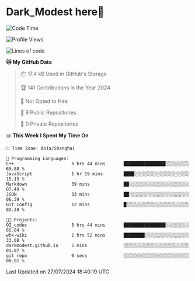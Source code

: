 # Dark_Modest here👋
<!--
<img align="left" src="https://github-readme-stats.vercel.app/api/top-langs/?username=DarkModest" height=255>
<img align="left" src="https://github-readme-stats.vercel.app/api?username=DarkModest&include_all_commits=true&count_private-true&custom_title=Dark_Modest'%20GitHub%20Stats&line_height=30&show_icons=true&hide_border=false&bg_color=ffffff&title_color=000000&icon_color=000000&text_color=463467"><br>
-->
<!--START_SECTION:waka-->
![Code Time](http://img.shields.io/badge/Code%20Time-99%20hrs%2017%20mins-blue)

![Profile Views](http://img.shields.io/badge/Profile%20Views-2-blue)

![Lines of code](https://img.shields.io/badge/From%20Hello%20World%20I%27ve%20Written-25.8%20thousand%20lines%20of%20code-blue)

**🐱 My GitHub Data** 

> 📦 17.4 kB Used in GitHub's Storage 
 > 
> 🏆 141 Contributions in the Year 2024
 > 
> 🚫 Not Opted to Hire
 > 
> 📜 9 Public Repositories 
 > 
> 🔑 0 Private Repositories 
 > 
📊 **This Week I Spent My Time On** 

```text
🕑︎ Time Zone: Asia/Shanghai

💬 Programming Languages: 
C++                      5 hrs 44 mins       ████████████████░░░░░░░░░   65.88 % 
JavaScript               1 hr 19 mins        ████░░░░░░░░░░░░░░░░░░░░░   15.19 % 
Markdown                 39 mins             ██░░░░░░░░░░░░░░░░░░░░░░░   07.49 % 
JSON                     33 mins             ██░░░░░░░░░░░░░░░░░░░░░░░   06.39 % 
Git Config               12 mins             █░░░░░░░░░░░░░░░░░░░░░░░░   02.38 % 

🐱‍💻 Projects: 
OI_codes                 5 hrs 44 mins       ████████████████░░░░░░░░░   65.84 % 
whk-wiki                 2 hrs 52 mins       ████████░░░░░░░░░░░░░░░░░   33.08 % 
darkmodest.github.io     5 mins              ░░░░░░░░░░░░░░░░░░░░░░░░░   01.07 % 
git repo                 0 secs              ░░░░░░░░░░░░░░░░░░░░░░░░░   00.01 % 
```


 Last Updated on 27/07/2024 18:40:19 UTC
<!--END_SECTION:waka-->
